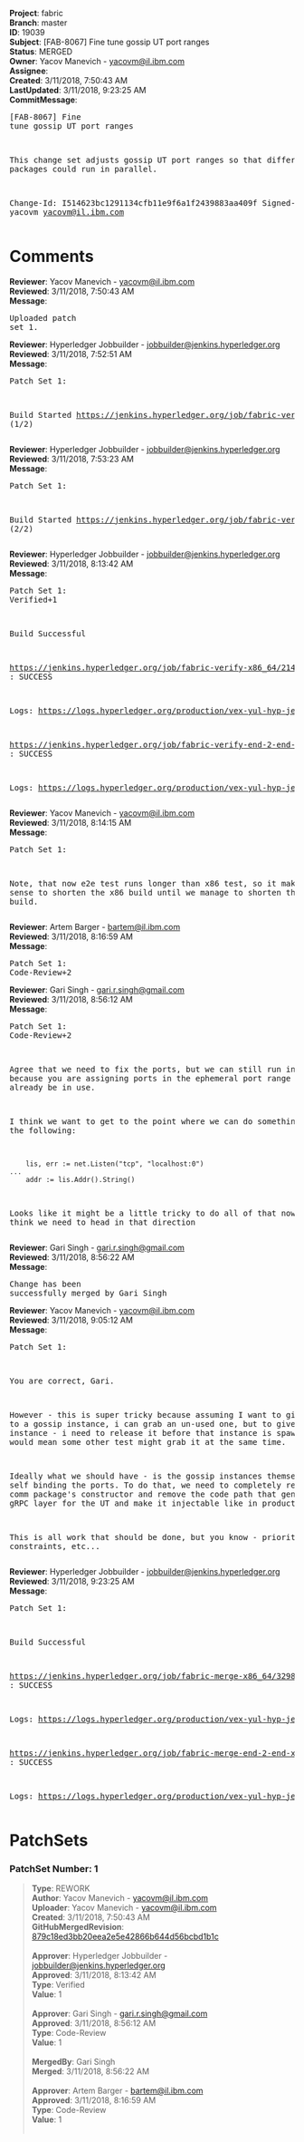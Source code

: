 <strong>Project</strong>: fabric<br><strong>Branch</strong>: master<br><strong>ID</strong>: 19039<br><strong>Subject</strong>: [FAB-8067] Fine tune gossip UT port ranges<br><strong>Status</strong>: MERGED<br><strong>Owner</strong>: Yacov Manevich - yacovm@il.ibm.com<br><strong>Assignee</strong>:<br><strong>Created</strong>: 3/11/2018, 7:50:43 AM<br><strong>LastUpdated</strong>: 3/11/2018, 9:23:25 AM<br><strong>CommitMessage</strong>:<br><pre>[FAB-8067] Fine tune gossip UT port ranges

This change set adjusts gossip UT port ranges so that
different packages could run in parallel.

Change-Id: I514623bc1291134cfb11e9f6a1f2439883aa409f
Signed-off-by: yacovm <yacovm@il.ibm.com>
</pre><h1>Comments</h1><strong>Reviewer</strong>: Yacov Manevich - yacovm@il.ibm.com<br><strong>Reviewed</strong>: 3/11/2018, 7:50:43 AM<br><strong>Message</strong>: <pre>Uploaded patch set 1.</pre><strong>Reviewer</strong>: Hyperledger Jobbuilder - jobbuilder@jenkins.hyperledger.org<br><strong>Reviewed</strong>: 3/11/2018, 7:52:51 AM<br><strong>Message</strong>: <pre>Patch Set 1:

Build Started https://jenkins.hyperledger.org/job/fabric-verify-x86_64/21433/ (1/2)</pre><strong>Reviewer</strong>: Hyperledger Jobbuilder - jobbuilder@jenkins.hyperledger.org<br><strong>Reviewed</strong>: 3/11/2018, 7:53:23 AM<br><strong>Message</strong>: <pre>Patch Set 1:

Build Started https://jenkins.hyperledger.org/job/fabric-verify-end-2-end-x86_64/13135/ (2/2)</pre><strong>Reviewer</strong>: Hyperledger Jobbuilder - jobbuilder@jenkins.hyperledger.org<br><strong>Reviewed</strong>: 3/11/2018, 8:13:42 AM<br><strong>Message</strong>: <pre>Patch Set 1: Verified+1

Build Successful 

https://jenkins.hyperledger.org/job/fabric-verify-x86_64/21433/ : SUCCESS

Logs: https://logs.hyperledger.org/production/vex-yul-hyp-jenkins-3/fabric-verify-x86_64/21433

https://jenkins.hyperledger.org/job/fabric-verify-end-2-end-x86_64/13135/ : SUCCESS

Logs: https://logs.hyperledger.org/production/vex-yul-hyp-jenkins-3/fabric-verify-end-2-end-x86_64/13135</pre><strong>Reviewer</strong>: Yacov Manevich - yacovm@il.ibm.com<br><strong>Reviewed</strong>: 3/11/2018, 8:14:15 AM<br><strong>Message</strong>: <pre>Patch Set 1:

Note, that now e2e test runs longer than x86 test, so it makes no sense to shorten the x86 build until we manage to shorten the e2e build.</pre><strong>Reviewer</strong>: Artem Barger - bartem@il.ibm.com<br><strong>Reviewed</strong>: 3/11/2018, 8:16:59 AM<br><strong>Message</strong>: <pre>Patch Set 1: Code-Review+2</pre><strong>Reviewer</strong>: Gari Singh - gari.r.singh@gmail.com<br><strong>Reviewed</strong>: 3/11/2018, 8:56:12 AM<br><strong>Message</strong>: <pre>Patch Set 1: Code-Review+2

Agree that we need to fix the ports, but we can still run into issues because you are assigning ports in the ephemeral port range which might already be in use.

I think we want to get to the point where we can do something like the following:

        lis, err := net.Listen("tcp", "localhost:0")
	...
        addr := lis.Addr().String()

Looks like it might be a little tricky to do all of that now, but I think we need to head in that direction</pre><strong>Reviewer</strong>: Gari Singh - gari.r.singh@gmail.com<br><strong>Reviewed</strong>: 3/11/2018, 8:56:22 AM<br><strong>Message</strong>: <pre>Change has been successfully merged by Gari Singh</pre><strong>Reviewer</strong>: Yacov Manevich - yacovm@il.ibm.com<br><strong>Reviewed</strong>: 3/11/2018, 9:05:12 AM<br><strong>Message</strong>: <pre>Patch Set 1:

You are correct, Gari.

However - this is super tricky because assuming I want to give a port to a gossip instance, i can grab an un-used one, but to give that to the instance - i need to release it before that instance is spawning, which would mean some other test might grab it at the same time.

Ideally what we should have - is the gossip instances themselves - self binding the ports.
To do that, we need to completely refactor the comm package's constructor and remove the code path that generates the gRPC layer for the UT and make it injectable like in production.

This is all work that should be done, but you know - priorities, time constraints, etc...</pre><strong>Reviewer</strong>: Hyperledger Jobbuilder - jobbuilder@jenkins.hyperledger.org<br><strong>Reviewed</strong>: 3/11/2018, 9:23:25 AM<br><strong>Message</strong>: <pre>Patch Set 1:

Build Successful 

https://jenkins.hyperledger.org/job/fabric-merge-x86_64/3298/ : SUCCESS

Logs: https://logs.hyperledger.org/production/vex-yul-hyp-jenkins-3/fabric-merge-x86_64/3298

https://jenkins.hyperledger.org/job/fabric-merge-end-2-end-x86_64/1972/ : SUCCESS

Logs: https://logs.hyperledger.org/production/vex-yul-hyp-jenkins-3/fabric-merge-end-2-end-x86_64/1972</pre><h1>PatchSets</h1><h3>PatchSet Number: 1</h3><blockquote><strong>Type</strong>: REWORK<br><strong>Author</strong>: Yacov Manevich - yacovm@il.ibm.com<br><strong>Uploader</strong>: Yacov Manevich - yacovm@il.ibm.com<br><strong>Created</strong>: 3/11/2018, 7:50:43 AM<br><strong>GitHubMergedRevision</strong>: [879c18ed3bb20eea2e5e42866b644d56bcbd1b1c](https://github.com/hyperledger/fabric/commit/879c18ed3bb20eea2e5e42866b644d56bcbd1b1c)<br><br><strong>Approver</strong>: Hyperledger Jobbuilder - jobbuilder@jenkins.hyperledger.org<br><strong>Approved</strong>: 3/11/2018, 8:13:42 AM<br><strong>Type</strong>: Verified<br><strong>Value</strong>: 1<br><br><strong>Approver</strong>: Gari Singh - gari.r.singh@gmail.com<br><strong>Approved</strong>: 3/11/2018, 8:56:12 AM<br><strong>Type</strong>: Code-Review<br><strong>Value</strong>: 1<br><br><strong>MergedBy</strong>: Gari Singh<br><strong>Merged</strong>: 3/11/2018, 8:56:22 AM<br><br><strong>Approver</strong>: Artem Barger - bartem@il.ibm.com<br><strong>Approved</strong>: 3/11/2018, 8:16:59 AM<br><strong>Type</strong>: Code-Review<br><strong>Value</strong>: 1<br><br></blockquote>